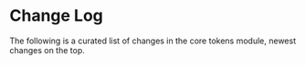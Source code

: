 # Change Log

The following is a curated list of changes in the core tokens module, newest changes on the top.
